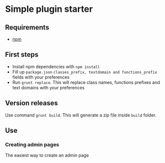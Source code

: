 # Simple plugin starter

## Requirements

* [npm](https://docs.npmjs.com/getting-started/installing-node)

## First steps
* Install npm dependencies with `npm install`
* Fill up `package.json` `classes_prefix, textdomain and functions_prefix` fields with your preferences
* Run `grunt replace`. This will replace class names, functions prefixes and text domains with your preferences

## Version releases
Use command `grunt build`. This will generate a zip file inside `build` folder.

## Use

### Creating admin pages
The easiest way to create an admin page

